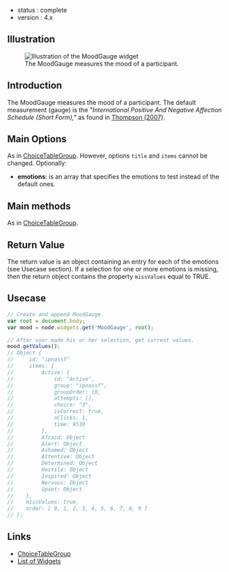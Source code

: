  - status : complete
 - version : 4.x

## Illustration

<figure>
  <img src="http://nodegame.org/images/wiki/mood-gauge-widget.jpeg" alt="Illustration of the MoodGauge widget">
  <br>
  <figcaption>The MoodGauge measures the mood of a participant.</figcaption>
</figure>

## Introduction

The MoodGauge measures the mood of a participant. The default
measurement (gauge) is the _"International Positive And Negative
Affection Schedule (Short Form),"_ as found in <a
href="http://journals.sagepub.com/doi/abs/10.1177/0022022106297301"
target="_blank">Thompson (2007)</a>.

## Main Options


As in [ChoiceTableGroup](ChoiceTableGroup-Widget-v4). However, options
`title` and `items` cannot be changed. Optionally:

- **emotions**: is an array that specifies the emotions to test
    instead of the default ones.

## Main methods

As in [ChoiceTableGroup](ChoiceTableGroup-Widget-v4).
    
## Return Value

The return value is an object containing an entry for each of the
emotions (see Usecase section). If a selection for one or more
emotions is missing, then the return object contains the property
`missValues` equal to TRUE.

## Usecase

```js
// Create and append MoodGauge.
var root = document.body;
var mood = node.widgets.get('MoodGauge', root);

// After user made his or her selection, get current values.
mood.getValues();
// Object {
//     id: "ipnassf"
//     items: {
//         Active: {
//             id: "Active",
//             group: "ipnassf",
//             groupOrder: 10,
//             attempts: [],
//             choice: "3",
//             isCorrect: true,
//             nClicks: 1,
//             time: 9510
//         },
//         Afraid: Object
//         Alert: Object
//         Ashamed: Object
//         Attentive: Object
//         Determined: Object
//         Hostile: Object
//         Inspired: Object
//         Nervous: Object
//         Upset: Object
//    },
//    missValues: true,
//    order: [ 0, 1, 2, 3, 4, 5, 6, 7, 8, 9 ]
// };

```

## Links

- [ChoiceTableGroup](ChoiceTableGroup-Widget-v4)
- [List of Widgets](Widgets-v4)
